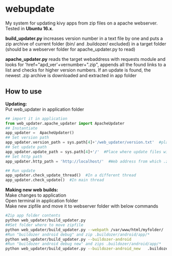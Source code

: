 # webupdate
My system for updating kivy apps from zip files on a apache webserver.    
Tested in **Ubuntu 16.x**.

**build_updater.py** increases version number in a text file by one and puts a zip archive of current folder (bin/ and .buildozer/ excluded) in a target folder (should be a webserver folder for apache_updater.py to read)

**apache_updater.py** reads the target webaddress with requests module and looks for 'href="apd_ver'+vernumber+".zip", appends all the found links to a list and checks for higher version numbers. If an update is found, the newest .zip archive is downloaded and extracted in app folder

## How to use
**Updating:**    
Put web_updater in application folder
```python
## import it in application
from web_updater.apache_updater import ApacheUpdater
## Instantiate
app_updater =  ApacheUpdater()
## Set version path
app_updater.version_path = sys.path[4]+'/web_updater/version.txt'  #place where updater finds its own version number
## Set update path
app_updater.update_path = sys.path[4]+'/'  #Place where update files will be extracted
## Set http path
app_updater.http_path = 'http://localhost/'  #Web address from which .zip file updates will be downloaded

## Run update
app_updater.check_update_thread()  #In a different thread
app_updater.check_update()  #In main thread
```
**Making new web builds:**    
Make changes to application    
Open terminal in application folder    
Make new zipfile and move it to webserver folder with below commands
```Bash
#Zip app folder contents
python web_updater/build_updater.py
##Set folder where to move zipfile
python web_updater/build_updater.py --webpath /var/www/html/myfolder/
#Run "buildozer android debug" and zip .buildozer/android/app/*
python web_updater/build_updater.py --buildozer-android  
#Run "buildozer android debug new" and zips .buildozer/android/app/*
python web_updater/build_updater.py --buildozer-android_new   .buildozer/android/app/*
```

